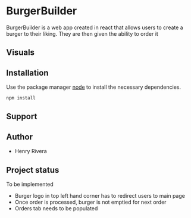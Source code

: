# BurgerBuilder

BurgerBuilder is a web app created in react that allows users to create a burger to their liking. They are then given the ability to order it

## Visuals

## Installation

Use the package manager [node](https://nodejs.org/en/) to install the necessary dependencies.

```bash
npm install
```

## Support

## Author
* Henry Rivera

## Project status
To be implemented
* Burger logo in top left hand corner has to redirect users to main page
* Once order is processed, burger is not emptied for next order
* Orders tab needs to be populated
